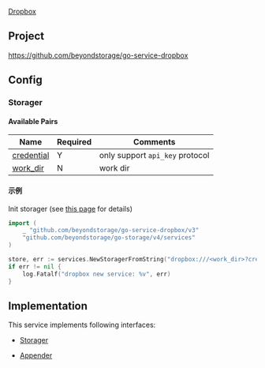 [Dropbox](https://www.dropbox.com)

## Project

<https://github.com/beyondstorage/go-service-dropbox>

## Config

### Storager

#### Available Pairs

| Name                                 | Required | Comments                        |
| ------------------------------------ | -------- | ------------------------------- |
| [credential](../pairs/credential.md) | Y        | only support `api_key` protocol |
| [work_dir](../pairs/work_dir.md)     | N        | work dir                        |

#### 示例

Init storager (see [this page](../operations/index.md#how-to-initialize-a-servicerstorager) for details)

```go
import (
    _ "github.com/beyondstorage/go-service-dropbox/v3"
    "github.com/beyondstorage/go-storage/v4/services"
)

store, err := services.NewStoragerFromString("dropbox:///<work_dir>?credential=hmac:<account_name>:<account_key>")
if err != nil {
    log.Fatalf("dropbox new service: %v", err)
}
```

## Implementation

This service implements following interfaces:

- [Storager](../operations/storager/index.md)

- [Appender](../operations/appender/index.md)
